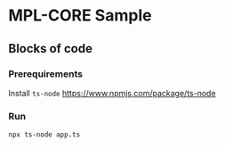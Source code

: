 # MPL-CORE Sample

## Blocks of code

### Prerequirements

Install `ts-node` https://www.npmjs.com/package/ts-node

### Run 

```
npx ts-node app.ts
```

